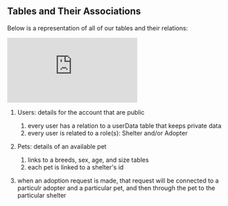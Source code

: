 ## Tables and Their Associations

Below is a representation of all of our tables and their relations:

![alt text](https://github.com/ZacharyRizer/paws-and-claws/blob/master/documentation/PawsAndClawsTable.pdf)

1. Users: details for the account that are public
   1. every user has a relation to a userData table that keeps private data
   2. every user is related to a role(s): Shelter and/or Adopter

2. Pets: details of an available pet
   1. links to a breeds, sex, age, and size tables
   2. each pet is linked to a shelter's id

3. when an adoption request is made, that request will be connected to a particulr adopter and a particular pet, and then through the pet to the particular shelter
